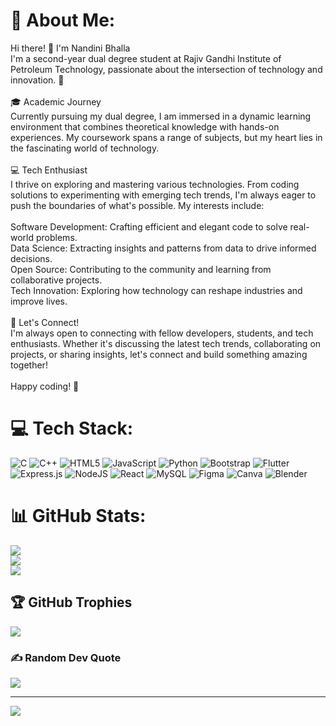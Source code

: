# 💫 About Me:
Hi there! 👋 I'm Nandini Bhalla<br>I'm a second-year dual degree student at Rajiv Gandhi Institute of Petroleum Technology, passionate about the intersection of technology and innovation. 🚀<br><br>🎓 Academic Journey<br>Currently pursuing my dual degree, I am immersed in a dynamic learning environment that combines theoretical knowledge with hands-on experiences. My coursework spans a range of subjects, but my heart lies in the fascinating world of technology.<br><br>💻 Tech Enthusiast<br>I thrive on exploring and mastering various technologies. From coding solutions to experimenting with emerging tech trends, I'm always eager to push the boundaries of what's possible. My interests include:<br><br>Software Development: Crafting efficient and elegant code to solve real-world problems.<br>Data Science: Extracting insights and patterns from data to drive informed decisions.<br>Open Source: Contributing to the community and learning from collaborative projects.<br>Tech Innovation: Exploring how technology can reshape industries and improve lives.<br><br>🤝 Let's Connect!<br>I'm always open to connecting with fellow developers, students, and tech enthusiasts. Whether it's discussing the latest tech trends, collaborating on projects, or sharing insights, let's connect and build something amazing together!<br><br>Happy coding! 🚀


# 💻 Tech Stack:
![C](https://img.shields.io/badge/c-%2300599C.svg?style=flat&logo=c&logoColor=white) ![C++](https://img.shields.io/badge/c++-%2300599C.svg?style=flat&logo=c%2B%2B&logoColor=white) ![HTML5](https://img.shields.io/badge/html5-%23E34F26.svg?style=flat&logo=html5&logoColor=white) ![JavaScript](https://img.shields.io/badge/javascript-%23323330.svg?style=flat&logo=javascript&logoColor=%23F7DF1E) ![Python](https://img.shields.io/badge/python-3670A0?style=flat&logo=python&logoColor=ffdd54) ![Bootstrap](https://img.shields.io/badge/bootstrap-%238511FA.svg?style=flat&logo=bootstrap&logoColor=white) ![Flutter](https://img.shields.io/badge/Flutter-%2302569B.svg?style=flat&logo=Flutter&logoColor=white) ![Express.js](https://img.shields.io/badge/express.js-%23404d59.svg?style=flat&logo=express&logoColor=%2361DAFB) ![NodeJS](https://img.shields.io/badge/node.js-6DA55F?style=flat&logo=node.js&logoColor=white) ![React](https://img.shields.io/badge/react-%2320232a.svg?style=flat&logo=react&logoColor=%2361DAFB) ![MySQL](https://img.shields.io/badge/mysql-%2300000f.svg?style=flat&logo=mysql&logoColor=white) ![Figma](https://img.shields.io/badge/figma-%23F24E1E.svg?style=flat&logo=figma&logoColor=white) ![Canva](https://img.shields.io/badge/Canva-%2300C4CC.svg?style=flat&logo=Canva&logoColor=white) ![Blender](https://img.shields.io/badge/blender-%23F5792A.svg?style=flat&logo=blender&logoColor=white)
# 📊 GitHub Stats:
![](https://github-readme-stats.vercel.app/api?username=jsthatprettymfka&theme=dark&hide_border=false&include_all_commits=true&count_private=true)<br/>
![](https://github-readme-streak-stats.herokuapp.com/?user=jsthatprettymfka&theme=dark&hide_border=false)<br/>
![](https://github-readme-stats.vercel.app/api/top-langs/?username=jsthatprettymfka&theme=dark&hide_border=false&include_all_commits=true&count_private=true&layout=compact)

## 🏆 GitHub Trophies
![](https://github-profile-trophy.vercel.app/?username=jsthatprettymfka&theme=radical&no-frame=false&no-bg=true&margin-w=4)

### ✍️ Random Dev Quote
![](https://quotes-github-readme.vercel.app/api?type=horizontal&theme=radical)

---
[![](https://visitcount.itsvg.in/api?id=jsthatprettymfka&icon=0&color=0)](https://visitcount.itsvg.in)

